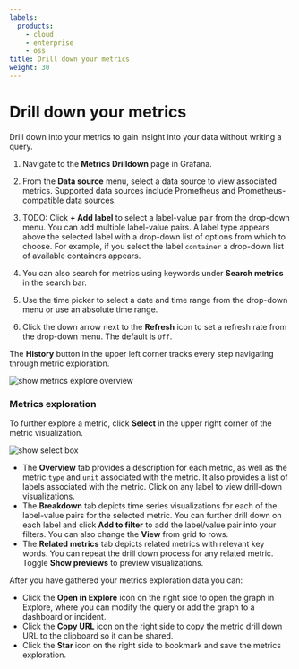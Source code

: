 ```yaml
---
labels:
  products:
    - cloud
    - enterprise
    - oss
title: Drill down your metrics
weight: 30
---
```


# Drill down your metrics

Drill down into your metrics to gain insight into your data without writing a query.

1. Navigate to the **Metrics Drilldown** page in Grafana.
1. From the **Data source** menu, select a data source to view associated metrics. Supported data sources include Prometheus and Prometheus-compatible data sources.

1. TODO: Click **+ Add label** to select a label-value pair from the drop-down menu. You can add multiple label-value pairs. A label type appears above the selected label with a drop-down list of options from which to choose. For example, if you select the label `container` a drop-down list of available containers appears.
1. You can also search for metrics using keywords under **Search metrics** in the search bar.
1. Use the time picker to select a date and time range from the drop-down menu or use an absolute time range.
1. Click the down arrow next to the **Refresh** icon to set a refresh rate from the drop-down menu. The default is `Off`.

The **History** button in the upper left corner tracks every step navigating through metric exploration.

![show metrics explore overview](/media/metrics-explore/metrics-drilldown-overview.png)

### Metrics exploration

To further explore a metric, click **Select** in the upper right corner of the metric visualization.

![show select box](/media/metrics-explore/select-metric.png)

- The **Overview** tab provides a description for each metric, as well as the metric `type` and `unit` associated with the metric. It also provides a list of labels associated with the metric. Click on any label to view drill-down visualizations.
- The **Breakdown** tab depicts time series visualizations for each of the label-value pairs for the selected metric. You can further drill down on each label and click **Add to filter** to add the label/value pair into your filters. You can also change the **View** from grid to rows.
- The **Related metrics** tab depicts related metrics with relevant key words. You can repeat the drill down process for any related metric. Toggle **Show previews** to preview visualizations.

After you have gathered your metrics exploration data you can:

- Click the **Open in Explore** icon on the right side to open the graph in Explore, where you can modify the query or add the graph to a dashboard or incident.
- Click the **Copy URL** icon on the right side to copy the metric drill down URL to the clipboard so it can be shared.
- Click the **Star** icon on the right side to bookmark and save the metrics exploration.

